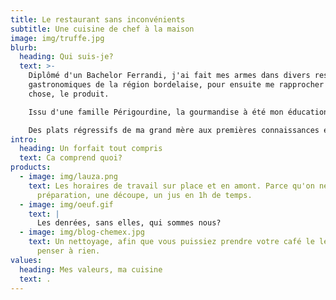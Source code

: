 ```yaml
---
title: Le restaurant sans inconvénients
subtitle: Une cuisine de chef à la maison
image: img/truffe.jpg
blurb:
  heading: Qui suis-je?
  text: >-
    Diplômé d'un Bachelor Ferrandi, j'ai fait mes armes dans divers restaurants
    gastronomiques de la région bordelaise, pour ensuite me rapprocher d'une
    chose, le produit. 

    Issu d'une famille Périgourdine, la gourmandise à été mon éducation. 

    Des plats régressifs de ma grand mère aux premières connaissances en vin de mon grand père, mes parents tous deux gourmets n'ont pu que continuer de m'indiquer cette voie. 
intro:
  heading: Un forfait tout compris
  text: Ca comprend quoi?
products:
  - image: img/lauza.png
    text: Les horaires de travail sur place et en amont. Parce qu'on ne fait pas une
      préparation, une découpe, un jus en 1h de temps.
  - image: img/oeuf.gif
    text: |
      Les denrées, sans elles, qui sommes nous? 
  - image: img/blog-chemex.jpg
    text: Un nettoyage, afin que vous puissiez prendre votre café le lendemain sans
      penser à rien.
values:
  heading: Mes valeurs, ma cuisine
  text: .
---
```

